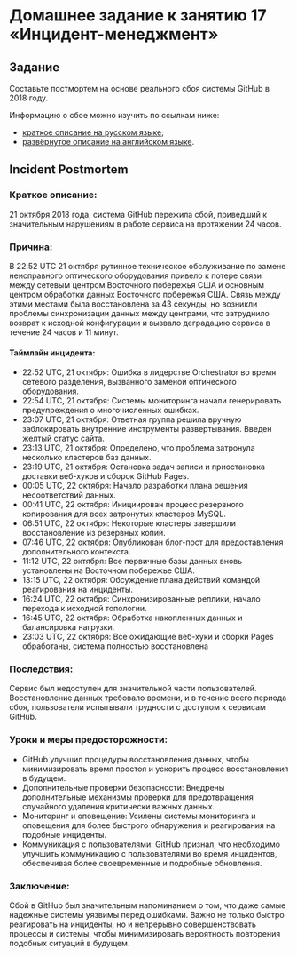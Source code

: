 # Домашнее задание к занятию 17 «Инцидент-менеджмент»

## Задание

Составьте постмортем на основе реального сбоя системы GitHub в 2018 году.

Информацию о сбое можно изучить по ссылкам ниже:

* [краткое описание на русском языке](https://habr.com/ru/post/427301/);
* [развёрнутое описание на английском языке](https://github.blog/2018-10-30-oct21-post-incident-analysis/).


## Incident Postmortem

### Краткое описание:
21 октября 2018 года, система GitHub пережила сбой, приведший к значительным нарушениям в работе сервиса на протяжении 24 часов.

### Причина:
В 22:52 UTC 21 октября рутинное техническое обслуживание по замене неисправного оптического оборудования привело к потере связи между сетевым центром Восточного побережья США и основным центром обработки данных Восточного побережья США. Связь между этими местами была восстановлена за 43 секунды, но возникли проблемы синхронизации данных между центрами, что затруднило возврат к исходной конфигурации и вызвало деградацию сервиса в течение 24 часов и 11 минут.

#### Таймлайн инцидента:

* 22:52 UTC, 21 октября: Ошибка в лидерстве Orchestrator во время сетевого разделения, вызванного заменой оптического оборудования.
* 22:54 UTC, 21 октября: Системы мониторинга начали генерировать предупреждения о многочисленных ошибках.
* 23:07 UTC, 21 октября: Ответная группа решила вручную заблокировать внутренние инструменты развертывания. Введен желтый статус сайта.
* 23:13 UTC, 21 октября: Определено, что проблема затронула несколько кластеров баз данных.
* 23:19 UTC, 21 октября: Остановка задач записи и приостановка доставки веб-хуков и сборок GitHub Pages.
* 00:05 UTC, 22 октября: Начало разработки плана решения несоответствий данных.
* 00:41 UTC, 22 октября: Инициирован процесс резервного копирования для всех затронутых кластеров MySQL.
* 06:51 UTC, 22 октября: Некоторые кластеры завершили восстановление из резервных копий.
* 07:46 UTC, 22 октября: Опубликован блог-пост для предоставления дополнительного контекста.
* 11:12 UTC, 22 октября: Все первичные базы данных вновь установлены на Восточном побережье США.
* 13:15 UTC, 22 октября: Обсуждение плана действий командой реагирования на инциденты.
* 16:24 UTC, 22 октября: Синхронизированные реплики, начало перехода к исходной топологии.
* 16:45 UTC, 22 октября: Обработка накопленных данных и балансировка нагрузки.
* 23:03 UTC, 22 октября: Все ожидающие веб-хуки и сборки Pages обработаны, система полностью восстановлена​

### Последствия:
Сервис был недоступен для значительной части пользователей. Восстановление данных требовало времени, и в течение всего периода сбоя, пользователи испытывали трудности с доступом к сервисам GitHub.

### Уроки и меры предосторожности:

* GitHub улучшил процедуры восстановления данных, чтобы минимизировать время простоя и ускорить процесс восстановления в будущем.
* Дополнительные проверки безопасности: Внедрены дополнительные механизмы проверки для предотвращения случайного удаления критически важных данных.
* Мониторинг и оповещение: Усилены системы мониторинга и оповещения для более быстрого обнаружения и реагирования на подобные инциденты.
* Коммуникация с пользователями: GitHub признал, что необходимо улучшить коммуникацию с пользователями во время инцидентов, обеспечивая более своевременные и подробные обновления.

### Заключение:
Сбой в GitHub был значительным напоминанием о том, что даже самые надежные системы уязвимы перед ошибками. Важно не только быстро реагировать на инциденты, но и непрерывно совершенствовать процессы и системы, чтобы минимизировать вероятность повторения подобных ситуаций в будущем.



